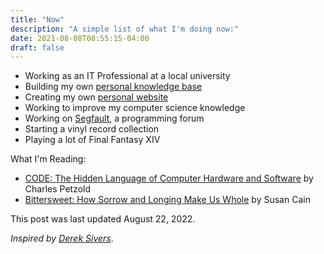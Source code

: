 ```yaml
---
title: "Now"
description: "A simple list of what I'm doing now:"
date: 2021-08-08T08:55:15-04:00
draft: false
---
```


- Working as an IT Professional at a local university
- Building my own [personal knowledge base](https://wiki.julianneadams.info)
- Creating my own [personal website](https://julianneadams.info)
- Working to improve my computer science knowledge
- Working on [Segfault](https://git.julianneadams.info/segfault), a programming forum
- Starting a vinyl record collection
- Playing a lot of Final Fantasy XIV

What I'm Reading:

- [CODE: The Hidden Language of Computer Hardware and Software](https://www.charlespetzold.com/code/) by Charles Petzold
- [Bittersweet: How Sorrow and Longing Make Us Whole](https://susancain.net/book/bittersweet/#) by Susan Cain

This post was last updated August 22, 2022.

_Inspired by [Derek Sivers](https://sive.rs/nowff)_.
